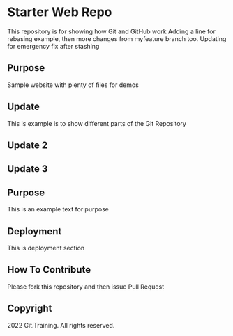 # Starter Web Repo

This repository is for showing how Git and GitHub work
Adding a line for rebasing example, then more changes from myfeature branch too.
Updating for emergency fix after stashing

## Purpose

Sample website with plenty of files for demos

## Update

This is example is to show different parts of the Git Repository

## Update 2

## Update 3

## Purpose

This is an example text for purpose

## Deployment

This is deployment section

## How To Contribute

Please fork this repository and then issue Pull Request

## Copyright

2022 Git.Training. All rights reserved.